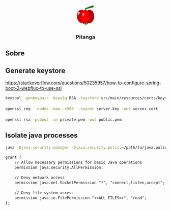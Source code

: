 <div style="text-align: center;">
    <img src="./pitangaweb/public/pitanga-icon.svg" alt="Pitanga Icon" style="max-height: 64px;"/>
    <h3>Pitanga</h3>
</div>

## Sobre

## Generate keystore

https://stackoverflow.com/questions/50235957/how-to-configure-spring-boot-2-webflux-to-use-ssl

```bash
keytool -genkeypair -keyalg RSA -keystore src/main/resources/certs/keystore.jks

openssl req  -nodes -new -x509  -keyout server.key -out server.cert

openssl rsa -pubout -in private.pem -out public.pem
```

## Isolate java processes

```bash
java -Djava.security.manager -Djava.security.policy=/path/to/java.policy <java.class>
```

```java.policy
grant {
    // Allow necessary permissions for basic Java operations
    permission java.security.AllPermission;

    // Deny network access
    permission java.net.SocketPermission "*", "connect,listen,accept";

    // Deny file system access
    permission java.io.FilePermission "<<ALL FILES>>", "read";
};
```
